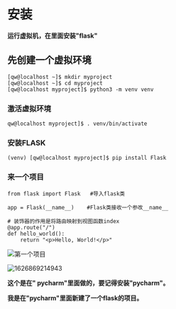 # 安装

__运行虚拟机，在里面安装"flask"__

## 先创建一个虚拟环境

````bask
[qw@localhost ~]$ mkdir myproject
[qw@localhost ~]$ cd myproject
[qw@localhost myproject]$ python3 -m venv venv
````

###  激活虚拟环境

````bask
qw@localhost myproject]$ . venv/bin/activate
````

### 安装FLASK

````bask
(venv) [qw@localhost myproject]$ pip install Flask
````

### 来一个项目

````bask
from flask import Flask   #导入flask类

app = Flask(__name__)    #Flask类接收一个参改__name__

# 装饰器的作用是将路由映射到视图函数index
@app.route("/")         
def hello_world():      
    return "<p>Hello, World!</p>"

````

 ![第一个项目](C:\Users\Lenovo\Desktop\第一个项目.jpg)

![1626869214943](C:\Users\Lenovo\AppData\Roaming\Typora\typora-user-images\1626869214943.png)

**这个是在" pycharm"里面做的，要记得安装"pycharm"。**

**我是在"pycharm"里面新建了一个flask的项目。**

